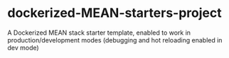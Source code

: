 # dockerized-MEAN-starters-project
A Dockerized MEAN stack starter template, enabled to work in production/development modes (debugging and hot reloading enabled in dev mode)
